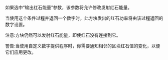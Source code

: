 如果选中“输出红石能量”参数，该参数将允许修改发射红石能量。

当使用这个条件过程并返回一个数字时，此方块发出的红石功率将由该过程返回的数字设置。

注意:方块仍然可以发射红石能量，即使红石没有连接到它。

警告:当使用自定义数字提供程序时，你需要通知相邻的区块红石值的变化，以便它们应用更改。
